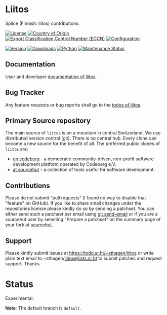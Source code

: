 # Liitos

Splice (Finnish: liitos) contributions.

[![License](https://git.sr.ht/~sthagen/liitos/blob/default/docs/badges/license-spdx-mit.svg)](https://git.sr.ht/~sthagen/liitos/tree/default/item/LICENSE)
[![Country of Origin](https://git.sr.ht/~sthagen/liitos/blob/default/docs/badges/country-of-origin-name-switzerland-neutral.svg)](https://git.sr.ht/~sthagen/liitos/tree/default/item/COUNTRY-OF-ORIGIN)
[![Export Classification Control Number (ECCN)](https://git.sr.ht/~sthagen/liitos/blob/default/docs/badges/export-control-classification-number_eccn-ear99-neutral.svg)](https://git.sr.ht/~sthagen/liitos/tree/default/item/EXPORT-CONTROL-CLASSIFICATION-NUMBER)
[![Configuration](https://git.sr.ht/~sthagen/liitos/blob/default/docs/badges/configuration-sbom.svg)](https://git.sr.ht/~sthagen/liitos/tree/default/item/docs/third-party/README.md)

[![Version](https://git.sr.ht/~sthagen/liitos/blob/default/docs/badges/latest-release.svg)](https://pypi.python.org/pypi/liitos/)
[![Downloads](https://git.sr.ht/~sthagen/liitos/blob/default/docs/badges/downloads-per-month.svg)](https://pepy.tech/project/liitos)
[![Python](https://git.sr.ht/~sthagen/liitos/blob/default/docs//badges/python-versions.svg)](https://pypi.python.org/pypi/liitos/)
[![Maintenance Status](https://git.sr.ht/~sthagen/liitos/blob/default/docs/badges/commits-per-year.svg)](https://git.sr.ht/~sthagen/liitos/log)

## Documentation

User and developer [documentation of liitos](https://codes.dilettant.life/docs/liitos).

## Bug Tracker

Any feature requests or bug reports shall go to the [todos of liitos](https://todo.sr.ht/~sthagen/liitos).

## Primary Source repository

The main source of `liitos` is on a mountain in central Switzerland.
We use distributed version control (git).
There is no central hub.
Every clone can become a new source for the benefit of all.
The preferred public clones of `liitos` are:

* [on codeberg](https://codeberg.org/sthagen/liitos) - a democratic community-driven, non-profit software development platform operated by Codeberg e.V.
* [at sourcehut](https://git.sr.ht/~sthagen/liitos) - a collection of tools useful for software development.

## Contributions

Please do not submit "pull requests" (I found no way to disable that "feature" on GitHub).
If you like to share small changes under the repositories license please kindly do so by sending a patchset.
You can either send such a patchset per email using [git send-email](https://git-send-email.io) or 
if you are a sourcehut user by selecting "Prepare a patchset" on the summary page of your fork at [sourcehut](https://git.sr.ht/).

## Support

Please kindly submit issues at https://todo.sr.ht/~sthagen/liitos or write plain text email to ~sthagen/liitos@lists.sr.ht to submit patches and request support. Thanks.

# Status

Experimental.

**Note**: The default branch is `default`. 
